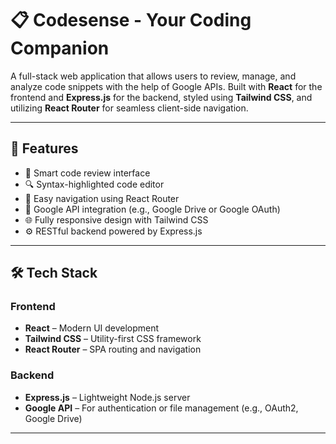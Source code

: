 # 📋 Codesense - Your Coding Companion

A full-stack web application that allows users to review, manage, and analyze code snippets with the help of Google APIs. Built with **React** for the frontend and **Express.js** for the backend, styled using **Tailwind CSS**, and utilizing **React Router** for seamless client-side navigation.

---

## 🚀 Features

- 🧠 Smart code review interface
- 🔍 Syntax-highlighted code editor
- 🔁 Easy navigation using React Router
- 📁 Google API integration (e.g., Google Drive or Google OAuth)
- 🌐 Fully responsive design with Tailwind CSS
- ⚙️ RESTful backend powered by Express.js

---

## 🛠 Tech Stack

### Frontend
- **React** – Modern UI development
- **Tailwind CSS** – Utility-first CSS framework
- **React Router** – SPA routing and navigation

### Backend
- **Express.js** – Lightweight Node.js server
- **Google API** – For authentication or file management (e.g., OAuth2, Google Drive)



---


